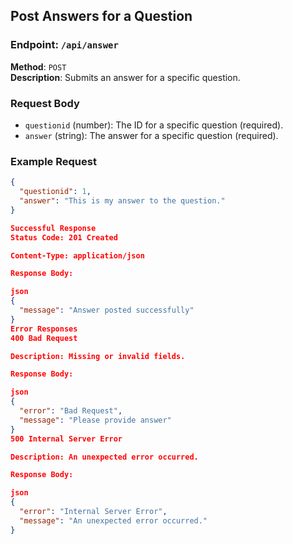 ## Post Answers for a Question

### Endpoint: `/api/answer`
**Method**: `POST`  
**Description**: Submits an answer for a specific question.

### Request Body
- `questionid` (number): The ID for a specific question (required).
- `answer` (string): The answer for a specific question (required).

### Example Request
```json
{
  "questionid": 1,
  "answer": "This is my answer to the question."
}

Successful Response
Status Code: 201 Created

Content-Type: application/json

Response Body:

json
{
  "message": "Answer posted successfully"
}
Error Responses
400 Bad Request

Description: Missing or invalid fields.

Response Body:

json
{
  "error": "Bad Request",
  "message": "Please provide answer"
}
500 Internal Server Error

Description: An unexpected error occurred.

Response Body:

json
{
  "error": "Internal Server Error",
  "message": "An unexpected error occurred."
}
